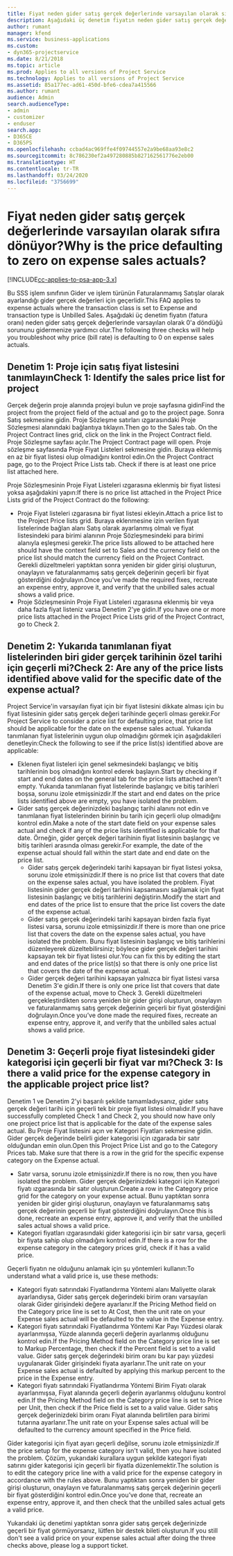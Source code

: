 ```yaml
---
title: Fiyat neden gider satış gerçek değerlerinde varsayılan olarak sıfıra dönüyor?
description: Aşağıdaki üç denetim fiyatın neden gider satış gerçek değerlerinde varsayılan olarak 0'a döndüğü sorununu gidermenize yardımcı olur.
author: rumant
manager: kfend
ms.service: business-applications
ms.custom:
- dyn365-projectservice
ms.date: 8/21/2018
ms.topic: article
ms.prod: Applies to all versions of Project Service
ms.technology: Applies to all versions of Project Service
ms.assetid: 85a177ec-ad61-450d-bfe6-cdea7a415566
ms.author: rumant
audience: Admin
search.audienceType:
- admin
- customizer
- enduser
search.app:
- D365CE
- D365PS
ms.openlocfilehash: ccbad4ac969ffe4f09744557e2a9be68aa93e8c2
ms.sourcegitcommit: 8c786230ef2a497280885b827162561776e2eb00
ms.translationtype: HT
ms.contentlocale: tr-TR
ms.lasthandoff: 03/24/2020
ms.locfileid: "3756699"
---
```

# <a name="why-is-the-price-defaulting-to-zero-on-expense-sales-actuals"></a><span data-ttu-id="a0c1e-103">Fiyat neden gider satış gerçek değerlerinde varsayılan olarak sıfıra dönüyor?</span><span class="sxs-lookup"><span data-stu-id="a0c1e-103">Why is the price defaulting to zero on expense sales actuals?</span></span>

[!INCLUDE[cc-applies-to-psa-app-3.x](../includes/cc-applies-to-psa-app-3x.md)]

<span data-ttu-id="a0c1e-104">Bu SSS işlem sınıfının Gider ve işlem türünün Faturalanmamış Satışlar olarak ayarlandığı gider gerçek değerleri için geçerlidir.</span><span class="sxs-lookup"><span data-stu-id="a0c1e-104">This FAQ applies to expense actuals where the transaction class is set to Expense and transaction type is Unbilled Sales.</span></span> <span data-ttu-id="a0c1e-105">Aşağıdaki üç denetim fiyatın (fatura oranı) neden gider satış gerçek değerlerinde varsayılan olarak 0'a döndüğü sorununu gidermenize yardımcı olur.</span><span class="sxs-lookup"><span data-stu-id="a0c1e-105">The following three checks will help you troubleshoot why price (bill rate) is defaulting to 0 on expense sales actuals.</span></span>

## <a name="check-1-identify-the-sales-price-list-for-project"></a><span data-ttu-id="a0c1e-106">Denetim 1: Proje için satış fiyat listesini tanımlayın</span><span class="sxs-lookup"><span data-stu-id="a0c1e-106">Check 1: Identify the sales price list for project</span></span>

<span data-ttu-id="a0c1e-107">Gerçek değerin proje alanında projeyi bulun ve proje sayfasına gidin</span><span class="sxs-lookup"><span data-stu-id="a0c1e-107">Find the project from the project field of the actual and go to the project page.</span></span> <span data-ttu-id="a0c1e-108">Sonra Satış sekmesine gidin. Proje Sözleşme satırları ızgarasındaki Proje Sözleşmesi alanındaki bağlantıya tıklayın.</span><span class="sxs-lookup"><span data-stu-id="a0c1e-108">Then go to the Sales tab. On the Project Contract lines grid, click on the link in the Project Contract field.</span></span> <span data-ttu-id="a0c1e-109">Proje Sözleşme sayfası açılır.</span><span class="sxs-lookup"><span data-stu-id="a0c1e-109">The Project Contract page will open.</span></span> <span data-ttu-id="a0c1e-110">Proje sözleşme sayfasında Proje Fiyat Listeleri sekmesine gidin. Buraya eklenmiş en az bir fiyat listesi olup olmadığını kontrol edin.</span><span class="sxs-lookup"><span data-stu-id="a0c1e-110">On the Project Contract page, go to the Project Price Lists tab. Check if there is at least one price list attached here.</span></span>

<span data-ttu-id="a0c1e-111">Proje Sözleşmesinin Proje Fiyat Listeleri ızgarasına eklenmiş bir fiyat listesi yoksa aşağıdakini yapın:</span><span class="sxs-lookup"><span data-stu-id="a0c1e-111">If there is no price list attached in the Project Price Lists grid of the Project Contract do the following:</span></span>

- <span data-ttu-id="a0c1e-112">Proje Fiyat listeleri ızgarasına bir fiyat listesi ekleyin.</span><span class="sxs-lookup"><span data-stu-id="a0c1e-112">Attach a price list to the Project Price lists grid.</span></span> <span data-ttu-id="a0c1e-113">Buraya eklenmesine izin verilen fiyat listelerinde bağlan alanı Satış olarak ayarlanmış olmalı ve fiyat listesindeki para birimi alanının Proje Sözleşmesindeki para birimi alanıyla eşleşmesi gerekir.</span><span class="sxs-lookup"><span data-stu-id="a0c1e-113">The price lists allowed to be attached here should have the context field set to Sales and the currency field on the price list should match the currency field on the Project Contract.</span></span> <span data-ttu-id="a0c1e-114">Gerekli düzeltmeleri yaptıktan sonra yeniden bir gider girişi oluşturun, onaylayın ve faturalanmamış satış gerçek değerinin geçerli bir fiyat gösterdiğini doğrulayın.</span><span class="sxs-lookup"><span data-stu-id="a0c1e-114">Once you’ve made the required fixes, recreate an expense entry, approve it, and verify that the unbilled sales actual shows a valid price.</span></span>
- <span data-ttu-id="a0c1e-115">Proje Sözleşmesinin Proje Fiyat Listeleri ızgarasına eklenmiş bir veya daha fazla fiyat listeniz varsa Denetim 2'ye gidin.</span><span class="sxs-lookup"><span data-stu-id="a0c1e-115">If you have one or more price lists attached in the Project Price Lists grid of the Project Contract, go to Check 2.</span></span>

## <a name="check-2-are-any-of-the-price-lists-identified-above-valid-for-the-specific-date-of-the-expense-actual"></a><span data-ttu-id="a0c1e-116">Denetim 2: Yukarıda tanımlanan fiyat listelerinden biri gider gerçek tarihinin özel tarihi için geçerli mi?</span><span class="sxs-lookup"><span data-stu-id="a0c1e-116">Check 2: Are any of the price lists identified above valid for the specific date of the expense actual?</span></span>

<span data-ttu-id="a0c1e-117">Project Service'in varsayılan fiyat için bir fiyat listesini dikkate alması için bu fiyat listesinin gider satış gerçek değeri tarihinde geçerli olması gerekir.</span><span class="sxs-lookup"><span data-stu-id="a0c1e-117">For Project Service to consider a price list for defaulting price, that price list should be applicable for the date on the expense sales actual.</span></span> <span data-ttu-id="a0c1e-118">Yukarıda tanımlanan fiyat listelerinin uygun olup olmadığını görmek için aşağıdakileri denetleyin:</span><span class="sxs-lookup"><span data-stu-id="a0c1e-118">Check the following to see if the price list(s) identified above are applicable:</span></span>

- <span data-ttu-id="a0c1e-119">Eklenen fiyat listeleri için genel sekmesindeki başlangıç ve bitiş tarihlerinin boş olmadığını kontrol ederek başlayın.</span><span class="sxs-lookup"><span data-stu-id="a0c1e-119">Start by checking if start and end dates on the general tab for the price lists attached aren’t empty.</span></span> <span data-ttu-id="a0c1e-120">Yukarıda tanımlanan fiyat listelerinde başlangıç ve bitiş tarihleri boşsa, sorunu izole etmişsinizdir.</span><span class="sxs-lookup"><span data-stu-id="a0c1e-120">If the start and end dates on the price lists identified above are empty, you have isolated the problem.</span></span> 
- <span data-ttu-id="a0c1e-121">Gider satış gerçek değerinizdeki başlangıç tarihi alanını not edin ve tanımlanan fiyat listelerinden birinin bu tarih için geçerli olup olmadığını kontrol edin.</span><span class="sxs-lookup"><span data-stu-id="a0c1e-121">Make a note of the start date field on your expense sales actual and check if any of the price lists identified is applicable for that date.</span></span> <span data-ttu-id="a0c1e-122">Örneğin, gider gerçek değeri tarihinin fiyat listesinin başlangıç ve bitiş tarihleri arasında olması gerekir.</span><span class="sxs-lookup"><span data-stu-id="a0c1e-122">For example, the date of the expense actual should fall within the start date and end date on the price list.</span></span> 
    - <span data-ttu-id="a0c1e-123">Gider satış gerçek değerindeki tarihi kapsayan bir fiyat listesi yoksa, sorunu izole etmişsinizdir.</span><span class="sxs-lookup"><span data-stu-id="a0c1e-123">If there is no price list that covers that date on the expense sales actual, you have isolated the problem.</span></span> <span data-ttu-id="a0c1e-124">Fiyat listesinin gider gerçek değeri tarihini kapsamasını sağlamak için fiyat listesinin başlangıç ve bitiş tarihlerini değiştirin.</span><span class="sxs-lookup"><span data-stu-id="a0c1e-124">Modify the start and end dates of the price list to ensure that the price list covers the date of the expense actual.</span></span> 
    - <span data-ttu-id="a0c1e-125">Gider satış gerçek değerindeki tarihi kapsayan birden fazla fiyat listesi varsa, sorunu izole etmişsinizdir.</span><span class="sxs-lookup"><span data-stu-id="a0c1e-125">If there is more than one price list that covers the date on the expense sales actual, you have isolated the problem.</span></span> <span data-ttu-id="a0c1e-126">Bunu fiyat listesinin başlangıç ve bitiş tarihlerini düzenleyerek düzeltebilirsiniz; böylece gider gerçek değeri tarihini kapsayan tek bir fiyat listesi olur.</span><span class="sxs-lookup"><span data-stu-id="a0c1e-126">You can fix this by editing the start and end dates of the price list(s) so that there is only one price list that covers the date of the expense actual.</span></span> 
    - <span data-ttu-id="a0c1e-127">Gider gerçek değeri tarihini kapsayan yalnızca bir fiyat listesi varsa Denetim 3'e gidin.</span><span class="sxs-lookup"><span data-stu-id="a0c1e-127">If there is only one price list that covers that date of the expense actual, move to Check 3.</span></span>
<span data-ttu-id="a0c1e-128">Gerekli düzeltmeleri gerçekleştirdikten sonra yeniden bir gider girişi oluşturun, onaylayın ve faturalanmamış satış gerçek değerinin geçerli bir fiyat gösterdiğini doğrulayın.</span><span class="sxs-lookup"><span data-stu-id="a0c1e-128">Once you’ve done made the required fixes, recreate an expense entry, approve it, and verify that the unbilled sales actual shows a valid price.</span></span>

## <a name="check-3-is-there-a-valid-price-for-the-expense-category-in-the-applicable-project-price-list"></a><span data-ttu-id="a0c1e-129">Denetim 3: Geçerli proje fiyat listesindeki gider kategorisi için geçerli bir fiyat var mı?</span><span class="sxs-lookup"><span data-stu-id="a0c1e-129">Check 3: Is there a valid price for the expense category in the applicable project price list?</span></span> 

<span data-ttu-id="a0c1e-130">Denetim 1 ve Denetim 2'yi başarılı şekilde tamamladıysanız, gider satış gerçek değeri tarihi için geçerli tek bir proje fiyat listesi olmalıdır.</span><span class="sxs-lookup"><span data-stu-id="a0c1e-130">If you have successfully completed Check 1 and Check 2, you should now have only one project price list that is applicable for the date of the expense sales actual.</span></span> <span data-ttu-id="a0c1e-131">Bu Proje Fiyat listesini açın ve Kategori Fiyatları sekmesine gidin. Gider gerçek değerinde belirli gider kategorisi için ızgarada bir satır olduğundan emin olun.</span><span class="sxs-lookup"><span data-stu-id="a0c1e-131">Open this Project Price List and go to the Category Prices tab. Make sure that there is a row in the grid for the specific expense category on the Expense actual.</span></span>
 
- <span data-ttu-id="a0c1e-132">Satır varsa, sorunu izole etmişsinizdir.</span><span class="sxs-lookup"><span data-stu-id="a0c1e-132">If there is no row, then you have isolated the problem.</span></span> <span data-ttu-id="a0c1e-133">Gider gerçek değerinizdeki kategori için Kategori fiyatı ızgarasında bir satır oluşturun.</span><span class="sxs-lookup"><span data-stu-id="a0c1e-133">Create a row in the Category price grid for the category on your expense actual.</span></span> <span data-ttu-id="a0c1e-134">Bunu yaptıktan sonra yeniden bir gider girişi oluşturun, onaylayın ve faturalanmamış satış gerçek değerinin geçerli bir fiyat gösterdiğini doğrulayın.</span><span class="sxs-lookup"><span data-stu-id="a0c1e-134">Once this is done, recreate an expense entry, approve it, and verify that the unbilled sales actual shows a valid price.</span></span> 
- <span data-ttu-id="a0c1e-135">Kategori fiyatları ızgarasındaki gider kategorisi için bir satır varsa, geçerli bir fiyata sahip olup olmadığını kontrol edin.</span><span class="sxs-lookup"><span data-stu-id="a0c1e-135">If there is a row for the expense category in the category prices grid, check if it has a valid price.</span></span>

<span data-ttu-id="a0c1e-136">Geçerli fiyatın ne olduğunu anlamak için şu yöntemleri kullanın:</span><span class="sxs-lookup"><span data-stu-id="a0c1e-136">To understand what a valid price is, use these methods:</span></span>

- <span data-ttu-id="a0c1e-137">Kategori fiyatı satırındaki Fiyatlandırma Yöntemi alanı Maliyette olarak ayarlandıysa, Gider satış gerçek değerindeki birim oranı varsayılan olarak Gider girişindeki değere ayarlanır.</span><span class="sxs-lookup"><span data-stu-id="a0c1e-137">If the Pricing Method field on the Category price line is set to At Cost, then the unit rate on your Expense sales actual will be defaulted to the value in the Expense entry.</span></span>
- <span data-ttu-id="a0c1e-138">Kategori fiyatı satırındaki Fiyatlandırma Yöntemi Kar Payı Yüzdesi olarak ayarlanmışsa, Yüzde alanında geçerli değerin ayarlanmış olduğunu kontrol edin.</span><span class="sxs-lookup"><span data-stu-id="a0c1e-138">If the Pricing Method field on the Category price line is set to Markup Percentage, then check if the Percent field is set to a valid value.</span></span> <span data-ttu-id="a0c1e-139">Gider satış gerçek değerindeki birim oranı bu kar payı yüzdesi uygulanarak Gider girişindeki fiyata ayarlanır.</span><span class="sxs-lookup"><span data-stu-id="a0c1e-139">The unit rate on your Expense sales actual is defaulted by applying this markup percent to the price in the Expense entry.</span></span>
- <span data-ttu-id="a0c1e-140">Kategori fiyatı satırındaki Fiyatlandırma Yöntemi Birim Fiyatı olarak ayarlanmışsa, Fiyat alanında geçerli değerin ayarlanmış olduğunu kontrol edin.</span><span class="sxs-lookup"><span data-stu-id="a0c1e-140">If the Pricing Method field on the Category price line is set to Price per Unit, then check if the Price field is set to a valid value.</span></span> <span data-ttu-id="a0c1e-141">Gider satış gerçek değerinizdeki birim oranı Fiyat alanında belirtilen para birimi tutarına ayarlanır.</span><span class="sxs-lookup"><span data-stu-id="a0c1e-141">The unit rate on your Expense sales actual will be defaulted to the currency amount specified in the Price field.</span></span>

<span data-ttu-id="a0c1e-142">Gider kategorisi için fiyat ayarı geçerli değilse, sorunu izole etmişsinizdir.</span><span class="sxs-lookup"><span data-stu-id="a0c1e-142">If the price setup for the expense category isn't valid, then you have isolated the problem.</span></span> <span data-ttu-id="a0c1e-143">Çözüm, yukarıdaki kurallara uygun şekilde kategori fiyatı satırını gider kategorisi için geçerli bir fiyatla düzenlemektir.</span><span class="sxs-lookup"><span data-stu-id="a0c1e-143">The solution is to edit the category price line with a valid price for the expense category in accordance with the rules above.</span></span> <span data-ttu-id="a0c1e-144">Bunu yaptıktan sonra yeniden bir gider girişi oluşturun, onaylayın ve faturalanmamış satış gerçek değerinin geçerli bir fiyat gösterdiğini kontrol edin.</span><span class="sxs-lookup"><span data-stu-id="a0c1e-144">Once you’ve done that, recreate an expense entry, approve it, and then check that the unbilled sales actual gets a valid price.</span></span>

<span data-ttu-id="a0c1e-145">Yukarıdaki üç denetimi yaptıktan sonra gider satış gerçek değerinizde geçerli bir fiyat görmüyorsanız, lütfen bir destek bileti oluşturun.</span><span class="sxs-lookup"><span data-stu-id="a0c1e-145">If you still don't see a valid price on your expense sales actual after doing the three checks above, please log a support ticket.</span></span>


